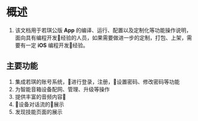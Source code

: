 # 概述

1. 该文档用于若琪公版 **App** 的编译、运行、配置以及定制化等功能操作说明，面向具有编程开发经验的人员，如果需要做进一步的定制，打包、上架，需要有一定 **iOS** 编程开发经验。

## 主要功能

1. 集成若琪的账号系统，进行登录，注册，设置密码、修改密码等功能
2. 为智能音箱设备配网、管理、升级等操作
3. 提供丰富的音频内容
4. 设备对话流的展示
5. 发现技能页面的展示


